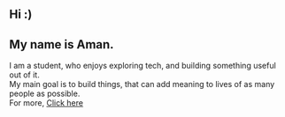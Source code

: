 ## Hi :) 
## My name is Aman.
I am a student, who enjoys exploring tech, and building something useful out of it. <br>My main goal is to build things, that can add meaning to lives of as many people as possible.  
For more, [Click here](https://github.com/eppisai)
